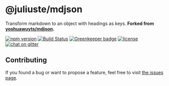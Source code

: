 # @juliuste/mdjson

Transform markdown to an object with headings as keys. **Forked from [yoshuawuyts/mdjson](https://github.com/yoshuawuyts/mdjson).**

[![npm version](https://img.shields.io/npm/v/@juliuste/mdjson.svg)](https://www.npmjs.com/package/@juliuste/mdjson)
[![Build Status](https://travis-ci.org/juliuste/mdjson.svg?branch=master)](https://travis-ci.org/juliuste/mdjson)
[![Greenkeeper badge](https://badges.greenkeeper.io/juliuste/mdjson.svg)](https://greenkeeper.io/)
[![license](https://img.shields.io/github/license/juliuste/mdjson.svg?style=flat)](license)
[![chat on gitter](https://badges.gitter.im/juliuste.svg)](https://gitter.im/juliuste)

## Contributing

If you found a bug or want to propose a feature, feel free to visit [the issues page](https://github.com/juliuste/mdjson/issues).
